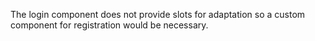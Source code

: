 The login component does not provide slots for adaptation so a custom component for registration would be necessary.